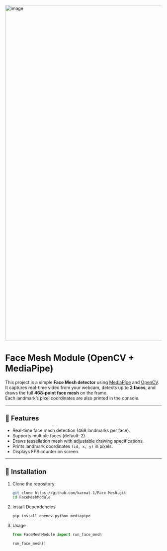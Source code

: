 <img width="1920" height="1080" alt="image" src="https://github.com/user-attachments/assets/d00df609-a633-4c72-b18f-c4f09d5f9d4d" />

# Face Mesh Module (OpenCV + MediaPipe)

This project is a simple **Face Mesh detector** using [MediaPipe](https://developers.google.com/mediapipe) and [OpenCV](https://opencv.org/).  
It captures real-time video from your webcam, detects up to **2 faces**, and draws the full **468-point face mesh** on the frame.  
Each landmark’s pixel coordinates are also printed in the console.

---

## 📌 Features
- Real-time face mesh detection (468 landmarks per face).
- Supports multiple faces (default: 2).
- Draws tessellation mesh with adjustable drawing specifications.
- Prints landmark coordinates `(id, x, y)` in pixels.
- Displays FPS counter on screen.

---

## 🚀 Installation

1. Clone the repository:
   ```bash
   git clone https://github.com/karmat-1/Face-Mesh.git
   cd FaceMeshModule
   ```
2. Install Dependencies
   ```bash
   pip install opencv-python mediapipe
   ```
3. Usage
   ```py
   from FaceMeshModule import run_face_mesh

   run_face_mesh()
   ```
